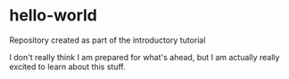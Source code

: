 # hello-world
Repository created as part of the introductory tutorial

I don't really think I am prepared for what's ahead, but I am actually really excited to learn about this stuff.
